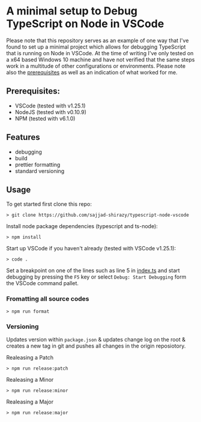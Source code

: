 # A minimal setup to Debug TypeScript on Node in VSCode

Please note that this repository serves as an example of one way that I've found to set up a minimal project which allows for debugging TypeScript that is running on Node in VSCode. At the time of writing I've only tested on a x64 based Windows 10 machine and have not verified that the same steps work in a multitude of other configurations or environments. Please note also the [prerequisites](#prerequisites) as well as an indication of what worked for me.

## Prerequisites:

-   VSCode (tested with v1.25.1)
-   NodeJS (tested with v0.10.9)
-   NPM (tested with v6.1.0)

## Features

-   debugging
-   build
-   prettier formatting
-   standard versioning

## Usage

To get started first clone this repo:

```
> git clone https://github.com/sajjad-shirazy/typescript-node-vscode
```

Install node package dependencies (typescript and ts-node):

```
> npm install
```

Start up VSCode if you haven't already (tested with VSCode v1.25.1):

```
> code .
```

Set a breakpoint on one of the lines such as line 5 in [index.ts](/index.ts) and start debugging by pressing the `F5` key or select `Debug: Start Debugging` form the VSCode command pallet.

### Fromatting all source codes

```
> npm run format
```

### Versioning

Updates version within `package.json` & updates change log on the root & creates a new tag in git and pushes all changes in the origin reposiotory.

Realeasing a Patch

```
> npm run release:patch
```

Realeasing a Minor

```
> npm run release:minor
```

Realeasing a Major

```
> npm run release:major
```
